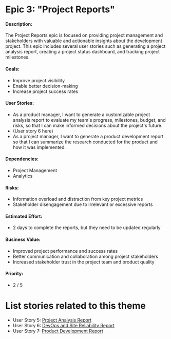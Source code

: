 # Epic 3: "Project Reports"

#### Description: 
The Project Reports epic is focused on providing project management and stakeholders 
with valuable and actionable insights about the development project. This epic includes
several user stories such as generating a project analysis report, creating a project 
status dashboard, and tracking project milestones.

#### Goals: 
- Improve project visibility
- Enable better decision-making
- Increase project success rates

#### User Stories: 
- As a product manager, I want to generate a customizable project analysis report to evaluate my team's progress, milestones, budget, and risks, so that I can make informed decisions about the project's future.
- (User story 6 here)
- As a project manager, I want to generate a product development report so that I can summarize the research conducted for the product and how it was implemented.

#### Dependencies: 
- Project Management
- Analytics

#### Risks: 
- Information overload and distraction from key project metrics
- Stakeholder disengagement due to irrelevant or excessive reports

#### Estimated Effort: 
- 2 days to complete the reports, but they need to be updated regularly

#### Business Value: 
- Improved project performance and success rates
- Better communication and collaboration among project stakeholders
- Increased stakeholder trust in the project team and product quality

#### Priority: 
- 2 / 5

# List stories related to this theme
- User Story 5: [Project Analysis Report](../stories/story_5_project_analysis_report.md)
- User Story 6: [DevOps and Site Reliability Report](../stories/)
- User Story 7: [Product Development Report](../stories/story_7_product_development_report.md)

